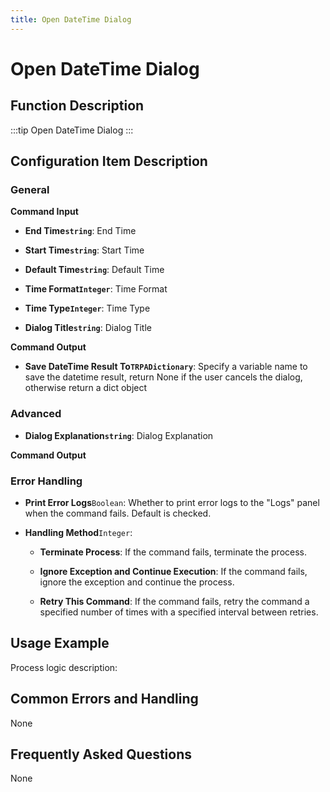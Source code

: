 ```yaml
---
title: Open DateTime Dialog
---
```


# Open DateTime Dialog

## Function Description

:::tip 
Open DateTime Dialog
:::

## Configuration Item Description

### General

**Command Input**

- **End Time`string`**: End Time

- **Start Time`string`**: Start Time

- **Default Time`string`**: Default Time

- **Time Format`Integer`**: Time Format

- **Time Type`Integer`**: Time Type

- **Dialog Title`string`**: Dialog Title


**Command Output**

- **Save DateTime Result To`TRPADictionary`**: Specify a variable name to save the datetime result, return None if the user cancels the dialog, otherwise return a dict object

### Advanced

- **Dialog Explanation`string`**: Dialog Explanation


**Command Output**

### Error Handling

- **Print Error Logs**`Boolean`: Whether to print error logs to the "Logs" panel when the command fails. Default is checked. 

- **Handling Method**`Integer`:

    - **Terminate Process**: If the command fails, terminate the process.

    - **Ignore Exception and Continue Execution**: If the command fails, ignore the exception and continue the process.

    - **Retry This Command**: If the command fails, retry the command a specified number of times with a specified interval between retries.

## Usage Example

Process logic description:

## Common Errors and Handling

None

## Frequently Asked Questions

None

